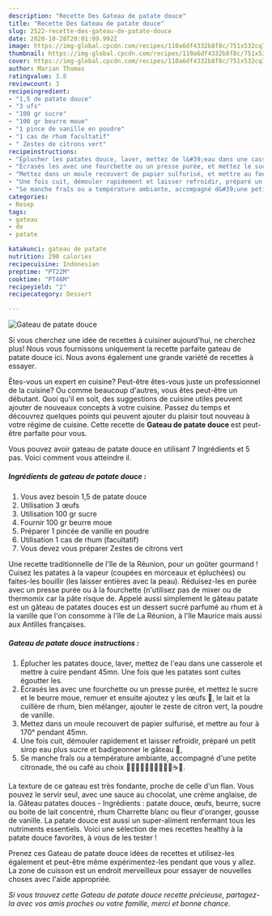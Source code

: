 ```yaml
---
description: "Recette Des Gateau de patate douce"
title: "Recette Des Gateau de patate douce"
slug: 2522-recette-des-gateau-de-patate-douce
date: 2020-10-28T20:01:09.992Z
image: https://img-global.cpcdn.com/recipes/110a6df4332b8f8c/751x532cq70/gateau-de-patate-douce-photo-principale-de-la-recette.jpg
thumbnail: https://img-global.cpcdn.com/recipes/110a6df4332b8f8c/751x532cq70/gateau-de-patate-douce-photo-principale-de-la-recette.jpg
cover: https://img-global.cpcdn.com/recipes/110a6df4332b8f8c/751x532cq70/gateau-de-patate-douce-photo-principale-de-la-recette.jpg
author: Marian Thomas
ratingvalue: 3.8
reviewcount: 3
recipeingredient:
- "1,5 de patate douce"
- "3 ufs"
- "100 gr sucre"
- "100 gr beurre moue"
- "1 pince de vanille en poudre"
- "1 cas de rhum facultatif"
- " Zestes de citrons vert"
recipeinstructions:
- "Éplucher les patates douce, laver, mettez de l&#39;eau dans une casserole et mettre à cuire pendant 45mn. Une fois que les patates sont cuites égoutter les."
- "Écrasés les avec une fourchette ou un presse purée, et mettez le sucre et le beurre moue, remuer et ensuite ajoutez y les œufs 🥚, le lait et la cuillère de rhum, bien mélanger, ajouter le zeste de citron vert, la poudre de vanille."
- "Mettez dans un moule recouvert de papier sulfurisé, et mettre au four à 170° pendant 45mn."
- "Une fois cuit, démouler rapidement et laisser refroidir, préparé un petit sirop eau plus sucre et badigeonner le gâteau 🥧,"
- "Se manche fraîs ou a température ambiante, accompagné d&#39;une petite citronade, thé ou café au choix 🥧🥧🥧🥧👌🏾👌🏾👌🏾☕🍻."
categories:
- Resep
tags:
- gateau
- de
- patate

katakunci: gateau de patate 
nutrition: 290 calories
recipecuisine: Indonesian
preptime: "PT22M"
cooktime: "PT46M"
recipeyield: "2"
recipecategory: Dessert

---
```



![Gateau de patate douce](https://img-global.cpcdn.com/recipes/110a6df4332b8f8c/751x532cq70/gateau-de-patate-douce-photo-principale-de-la-recette.jpg)

Si vous cherchez une idée de recettes à cuisiner aujourd'hui, ne cherchez plus! Nous vous fournissons uniquement la recette parfaite gateau de patate douce ici. Nous avons également une grande variété de recettes à essayer.

Êtes-vous un expert en cuisine? Peut-être êtes-vous juste un professionnel de la cuisine? Ou comme beaucoup d'autres, vous êtes peut-être un débutant. Quoi qu'il en soit, des suggestions de cuisine utiles peuvent ajouter de nouveaux concepts à votre cuisine. Passez du temps et découvrez quelques points qui peuvent ajouter du plaisir tout nouveau à votre régime de cuisine. Cette recette de <strong> Gateau de patate douce </strong> est peut-être parfaite pour vous.

<!--inarticleads1-->

Vous pouvez avoir gateau de patate douce en utilisant 7 Ingrédients et 5 pas. Voici comment vous atteindre il.

##### Ingrédients de gateau de patate douce :

1. Vous avez besoin 1,5 de patate douce
1. Utilisation 3 œufs
1. Utilisation 100 gr sucre
1. Fournir 100 gr beurre moue
1. Préparer 1 pincée de vanille en poudre
1. Utilisation 1 cas de rhum (facultatif)
1. Vous devez vous préparer  Zestes de citrons vert


Une recette traditionnelle de l&#39;île de la Réunion, pour un goûter gourmand ! Cuisez les patates à la vapeur (coupées en morceaux et épluchées) ou faites-les bouillir (les laisser entières avec la peau). Réduisez-les en purée avec un presse purée ou à la fourchette (n&#39;utilisez pas de mixer ou de thermomix car la pâte risque de. Appelé aussi simplement le gâteau patate est un gâteau de patates douces est un dessert sucré parfumé au rhum et à la vanille que l&#39;on consomme à l&#39;île de La Réunion, à l&#39;île Maurice mais aussi aux Antilles françaises. 

<!--inarticleads2-->

##### Gateau de patate douce instructions :

1. Éplucher les patates douce, laver, mettez de l&#39;eau dans une casserole et mettre à cuire pendant 45mn. Une fois que les patates sont cuites égoutter les.
1. Écrasés les avec une fourchette ou un presse purée, et mettez le sucre et le beurre moue, remuer et ensuite ajoutez y les œufs 🥚, le lait et la cuillère de rhum, bien mélanger, ajouter le zeste de citron vert, la poudre de vanille.
1. Mettez dans un moule recouvert de papier sulfurisé, et mettre au four à 170° pendant 45mn.
1. Une fois cuit, démouler rapidement et laisser refroidir, préparé un petit sirop eau plus sucre et badigeonner le gâteau 🥧,
1. Se manche fraîs ou a température ambiante, accompagné d&#39;une petite citronade, thé ou café au choix 🥧🥧🥧🥧👌🏾👌🏾👌🏾☕🍻.


La texture de ce gateau est très fondante, proche de celle d&#39;un flan. Vous pouvez le servir seul, avec une sauce au chocolat, une crème anglaise, de la. Gâteau patates douces - Ingrédients : patate douce, œufs, beurre, sucre ou boite de lait concentré, rhum Charrette blanc ou fleur d&#39;oranger, gousse de vanille. La patate douce est aussi un super-aliment renfermant tous les nutriments essentiels. Voici une sélection de mes recettes healthy à la patate douce favorites, à vous de les tester ! 

<!--inarticleads1-->

<p>
Prenez ces Gateau de patate douce idées de recettes et utilisez-les également et peut-être même expérimentez-les pendant que vous y allez. La zone de cuisson est un endroit merveilleux pour essayer de nouvelles choses avec l'aide appropriée.
</p>

<p>
<i>Si vous trouvez cette Gateau de patate douce recette précieuse, partagez-la avec vos amis proches ou votre famille, merci et bonne chance.</i>
</p>
